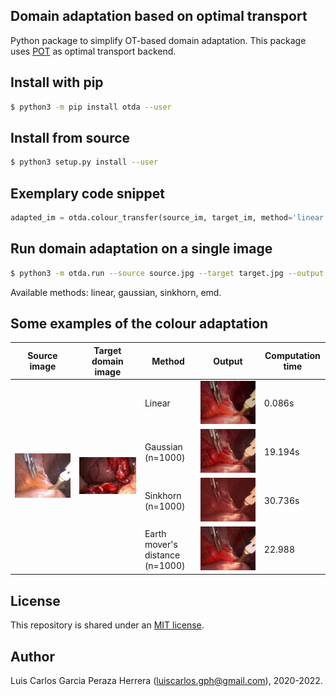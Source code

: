 Domain adaptation based on optimal transport
--------------------------------------------
Python package to simplify OT-based domain adaptation. This package uses [POT](https://pythonot.github.io/auto_examples/domain-adaptation/plot_otda_color_images.html) as optimal transport backend.

Install with pip
----------------

```bash
$ python3 -m pip install otda --user
```

Install from source
-------------------

```bash
$ python3 setup.py install --user
```

Exemplary code snippet
----------------------

```python                                                                                                      
adapted_im = otda.colour_transfer(source_im, target_im, method='linear', nsamples=1000)
```

Run domain adaptation on a single image
---------------------------------------

```bash
$ python3 -m otda.run --source source.jpg --target target.jpg --output output.jpg --method emd
```
Available methods: linear, gaussian, sinkhorn, emd.


Some examples of the colour adaptation
--------------------------------------

<table>
    <thead>
        <tr>
            <th>Source image</th>
            <th>Target domain image</th>
            <th>Method</th>
            <th>Output</th>
            <th>Computation time</th>
        </tr>
    </thead>
    <tbody>
        <tr>
            <td rowspan=5><img src="https://github.com/luiscarlosgph/ot-domain-adaptation/blob/main/images/source1.jpg?raw=true" width=640></td>
            <td rowspan=5><img src="https://github.com/luiscarlosgph/ot-domain-adaptation/blob/main/images/target1.jpg?raw=true" width=640></td>
        </tr>
        <tr>
            <td>Linear</td>
            <td><img src="https://github.com/luiscarlosgph/ot-domain-adaptation/blob/main/images/output1_linear.jpg?raw=true" width=640></td>
            <td>0.086s</td>
        </tr>
        <tr>
            <td>Gaussian (n=1000)</td>
            <td><img src="https://github.com/luiscarlosgph/ot-domain-adaptation/blob/main/images/output1_gaussian.jpg?raw=true" width=640></td>
            <td>19.194s</td>
        </tr>
        <tr>
            <td>Sinkhorn (n=1000)</td>
            <td><img src="https://github.com/luiscarlosgph/ot-domain-adaptation/blob/main/images/output1_sinkhorn.jpg?raw=true" width=640></td>
            <td>30.736s</td>
        </tr>
        <tr>
            <td>Earth mover's distance (n=1000)</td>
            <td><img src="https://github.com/luiscarlosgph/ot-domain-adaptation/blob/main/images/output1_emd.jpg?raw=true" width=640></td>
            <td>22.988</td>
        </tr>
    </tbody>
</table>


License
-------

This repository is shared under an [MIT license](https://github.com/luiscarlosgph/ot-domain-adaptation/blob/main/LICENSE).


Author
------

Luis Carlos Garcia Peraza Herrera (luiscarlos.gph@gmail.com), 2020-2022.

